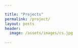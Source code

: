```yaml
---

title: "Projects"
permalink: /project/
layout: posts
header: 
  image: /assets/images/cs.jpg
 
---
```

